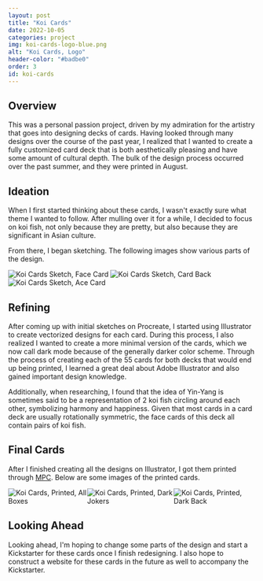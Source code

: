 ```yaml
---
layout: post
title: "Koi Cards"
date: 2022-10-05
categories: project
img: koi-cards-logo-blue.png
alt: "Koi Cards, Logo"
header-color: "#badbe0"
order: 3
id: koi-cards
---
```


## Overview

This was a personal passion project, driven by my admiration for the artistry that goes into designing decks of cards. Having looked through many designs over the course of the past year, I realized that I wanted to create a fully customized card deck that is both aesthetically pleasing and have some amount of cultural depth. The bulk of the design process occurred over the past summer, and they were printed in August.

## Ideation

When I first started thinking about these cards, I wasn't exactly sure what theme I wanted to follow. After mulling over it for a while, I decided to focus on koi fish, not only because they are pretty, but also because they are significant in Asian culture.

From there, I began sketching. The following images show various parts of the design.

<div class="koi-sketches">
    <img class="koi-cards-img" src="{{ site.baseurl }}/img/projects/koi-cards/koi-cards-sketch-face-1.png" alt="Koi Cards Sketch, Face Card">
    <img class="koi-cards-img" src="{{ site.baseurl }}/img/projects/koi-cards/koi-cards-sketch-back-1.png" alt="Koi Cards Sketch, Card Back">
    <img class="koi-cards-img" src="{{ site.baseurl }}/img/projects/koi-cards/koi-cards-sketch-ace-spades.png" alt="Koi Cards Sketch, Ace Card">
</div>

## Refining

After coming up with initial sketches on Procreate, I started using Illustrator to create vectorized designs for each card. During this process, I also realized I wanted to create a more minimal version of the cards, which we now call dark mode because of the generally darker color scheme. Through the process of creating each of the 55 cards for both decks that would end up being printed, I learned a great deal about Adobe Illustrator and also gained important design knowledge.

Additionally, when researching, I found that the idea of Yin-Yang is sometimes said to be a representation of 2 koi fish circling around each other, symbolizing harmony and happiness. Given that most cards in a card deck are usually rotationally symmetric, the face cards of this deck all contain pairs of koi fish.

<!-- 
The following images show the two separate card backs, as well as the designs of all the aces and of the face cards for the heart suit. 

<img class="koi-cards-img" src="{{ site.baseurl }}/img/projects/koi-cards/koi-cards-both-backs.png" alt="Koi Cards, Both Backs" style="width:60%">
<img class="koi-cards-img" src="{{ site.baseurl }}/img/projects/koi-cards/koi-cards-aces.png" alt="Koi Cards, Aces" style="width:80%">
<img class="koi-cards-img" src="{{ site.baseurl }}/img/projects/koi-cards/koi-cards-face-hearts.png" alt="Koi Cards, Face Cards Heart Suit" style="width:80%"> -->

## Final Cards

After I finished creating all the designs on Illustrator, I got them printed through [MPC](https://www.makeplayingcards.com/). Below are some images of the printed cards.

<div style="display:flex; flex-direction:row">
    <img class="koi-cards-img" src="{{ site.baseurl }}/img/projects/koi-cards/koi-cards-printed-all-boxes.jpeg" alt="Koi Cards, Printed, All Boxes">
    <img class="koi-cards-img" src="{{ site.baseurl }}/img/projects/koi-cards/koi-cards-printed-jokers-dark.jpeg" alt="Koi Cards, Printed, Dark Jokers">
    <img class="koi-cards-img" src="{{ site.baseurl }}/img/projects/koi-cards/koi-cards-printed-back-dark.jpeg" alt="Koi Cards, Printed, Dark Back">
</div>

## Looking Ahead

Looking ahead, I'm hoping to change some parts of the design and start a Kickstarter for these cards once I finish redesigning. I also hope to construct a website for these cards in the future as well to accompany the Kickstarter.